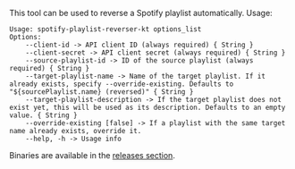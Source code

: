 This tool can be used to reverse a Spotify playlist automatically. Usage:

```
Usage: spotify-playlist-reverser-kt options_list
Options:
    --client-id -> API client ID (always required) { String }
    --client-secret -> API client secret (always required) { String }
    --source-playlist-id -> ID of the source playlist (always required) { String }
    --target-playlist-name -> Name of the target playlist. If it already exists, specify --override-existing. Defaults to "${sourcePlaylist.name} (reversed)" { String }    
    --target-playlist-description -> If the target playlist does not exist yet, this will be used as its description. Defaults to an empty value. { String }
    --override-existing [false] -> If a playlist with the same target name already exists, override it.
    --help, -h -> Usage info
```

Binaries are available in the [releases section](https://github.com/cbruegg/spotify-playlist-reverser-kt/releases).
